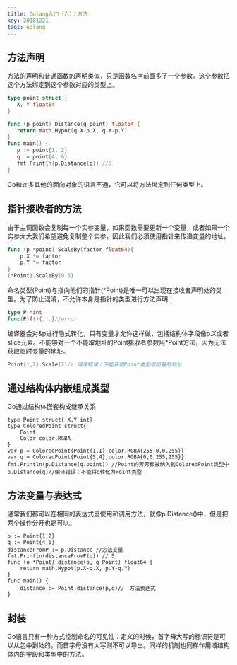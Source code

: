 ```yaml
---
title: Golang入门（六）：方法
key: 20181221
tags: Golang
---
```


## 方法声明

方法的声明和普通函数的声明类似，只是函数名字前面多了一个参数。这个参数把这个方法绑定到这个参数对应的类型上。

```go
type point struct {
   X, Y float64
}

func (p point) Distance(q point) float64 {
   return math.Hypot(q.X-p.X, q.Y-p.Y)
}
func main() {
   p := point{1, 2}
   q := point{4, 6}
   fmt.Println(p.Distance(q)) //5
}
```

Go和许多其他的面向对象的语言不通，它可以将方法绑定到任何类型上。

## 指针接收者的方法

由于主调函数会复制每一个实参变量，如果函数需要更新一个变量，或者如果一个实参太大我们希望避免复制整个实参，因此我们必须使用指针来传递变量的地址。

```go
func (p *point) ScaleBy(factor float64){
    p.X *= factor
    p.Y *= factor
}
(*Point).ScaleBy(0.5)
```

命名类型(Point)与指向他们的指针(*Point)是唯一可以出现在接收者声明处的类型。为了防止混淆，不允许本身是指针的类型进行方法声明：

```go
type P *int
func(P)f(){...}//error
```

编译器会对&p进行隐式转化，只有变量才允许这样做，包括结构体字段像p.X或者slice元素。不能够对一个不能取地址的Point接收者参数用*Point方法，因为无法获取临时变量的地址。

```go
Point{1,2}.Scale(2)// 编译错误：不能获得Point类型字面量的地址
```

## 通过结构体内嵌组成类型

Go通过结构体嵌套构成继承关系

```
type Point struct{ X,Y int}
type ColoredPoint struct{ 
	Point
	Color color.RGBA
}
var p = ColoredPoint{Point{1,1},color.RGBA{255,0,0,255}}
var q = ColoredPoint{Point{5,4},color.RGBA{0,0,255,255}}
fmt.Println(p.Distance(q.point)) //Point的芳芳都被纳入到ColoredPoint类型中
p.Distance(q)//编译错误：不能将q转化为Point类型
```

## 方法变量与表达式

通常我们都可以在相同的表达式里使用和调用方法，就像p.Distance()中，但是把两个操作分开也是可以。

```
p := Point{1,2}
q := Point{4,6}
distanceFromP := p.Distance //方法变量
fmt.Println(distanceFromP(q)) // 5
func (o *Point) distance(p, q Point) float64 {
	return math.Hypot(p.X-q.X, p.Y-q.Y)
}
func main() {
	distance := Point.distance(p,q)//　方法表达式
}
```

## 封装

Go语言只有一种方式控制命名的可见性：定义的时候，首字母大写的标识符是可以从包中到处的，而首字母没有大写则不可以导出。同样的机制也同样作用域结构体内的字段和类型中的方法。